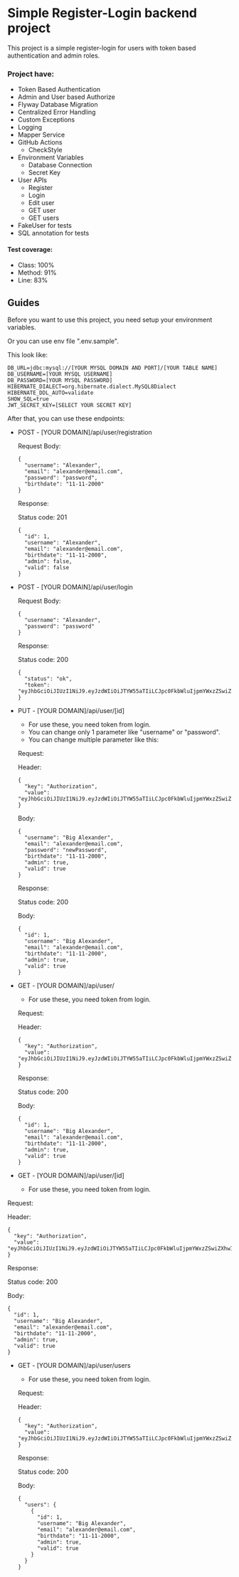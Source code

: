 # Simple Register-Login backend project

This project is a simple register-login for users with token based authentication and admin roles.

### Project have:
- Token Based Authentication
- Admin and User based Authorize
- Flyway Database Migration
- Centralized Error Handling
- Custom Exceptions
- Logging
- Mapper Service
- GitHub Actions
  - CheckStyle
- Environment Variables
  - Database Connection
  - Secret Key
- User APIs
  - Register
  - Login
  - Edit user
  - GET user
  - GET users
- FakeUser for tests
- SQL annotation for tests

#### Test coverage:
- Class: 100%
- Method: 91%
- Line: 83%

## Guides

Before you want to use this project, you need setup your environment variables.


Or you can use env file ".env.sample".


This look like:
```
DB_URL=jdbc:mysql://[YOUR MYSQL DOMAIN AND PORT]/[YOUR TABLE NAME]
DB_USERNAME=[YOUR MYSQL USERNAME]
DB_PASSWORD=[YOUR MYSQL PASSWORD]
HIBERNATE_DIALECT=org.hibernate.dialect.MySQL8Dialect
HIBERNATE_DDL_AUTO=validate
SHOW_SQL=true
JWT_SECRET_KEY=[SELECT YOUR SECRET KEY]
```

After that, you can use these endpoints:
- POST - [YOUR DOMAIN]/api/user/registration
  

  Request Body:
  ```
  {
    "username": "Alexander",
    "email": "alexander@email.com",
    "password": "password",
    "birthdate": "11-11-2000"
  }
  ```

  Response:


  Status code: 201
  ```
  {
    "id": 1,
    "username": "Alexander",
    "email": "alexander@email.com",
    "birthdate": "11-11-2000",
    "admin": false,
    "valid": false
  }
  ```
  

- POST - [YOUR DOMAIN]/api/user/login
  

  Request Body:
  ```
  {
    "username": "Alexander",
    "password": "password"
  }
  ```

  Response:


  Status code: 200
  ```
  {
    "status": "ok",
    "token": "eyJhbGciOiJIUzI1NiJ9.eyJzdWIiOiJTYW55aTIiLCJpc0FkbWluIjpmYWxzZSwiZXhwIjoxNjk0NDY4MDMyLCJpYXQiOjE2OTQ0MzIwMzJ9.-2dwWhCcuMKoD3RgNHt_LO1toXmbZdFhKlKV4EpltoM"
  }
  ```


- PUT - [YOUR DOMAIN]/api/user/[id]
  - For use these, you need token from login.
  - You can change only 1 parameter like "username" or "password".
  - You can change multiple parameter like this:
  
  
  Request:
    

  Header:
  ```
  {
    "key": "Authorization",
    "value": "eyJhbGciOiJIUzI1NiJ9.eyJzdWIiOiJTYW55aTIiLCJpc0FkbWluIjpmYWxzZSwiZXhwIjoxNjk0NDY4MDMyLCJpYXQiOjE2OTQ0MzIwMzJ9.-2dwWhCcuMKoD3RgNHt_LO1toXmbZdFhKlKV4EpltoM"
  }
  ```

  Body:
  ```
  {
    "username": "Big Alexander",
    "email": "alexander@email.com",
    "password": "newPassword",
    "birthdate": "11-11-2000",
    "admin": true,
    "valid": true
  }
  ```
  
  Response:
  

  Status code: 200 
  

  Body:
  ```
  {
    "id": 1,
    "username": "Big Alexander",
    "email": "alexander@email.com",
    "birthdate": "11-11-2000",
    "admin": true,
    "valid": true
  }
  ```


- GET - [YOUR DOMAIN]/api/user/
  - For use these, you need token from login.


  Request:


  Header:
  ```
  {
    "key": "Authorization",
    "value": "eyJhbGciOiJIUzI1NiJ9.eyJzdWIiOiJTYW55aTIiLCJpc0FkbWluIjpmYWxzZSwiZXhwIjoxNjk0NDY4MDMyLCJpYXQiOjE2OTQ0MzIwMzJ9.-2dwWhCcuMKoD3RgNHt_LO1toXmbZdFhKlKV4EpltoM"
  }
  ```

  Response:
    

  Status code: 200
  

  Body:
  ```
  {
    "id": 1,
    "username": "Big Alexander",
    "email": "alexander@email.com",
    "birthdate": "11-11-2000",
    "admin": true,
    "valid": true
  }
  ```

- GET - [YOUR DOMAIN]/api/user/[id]
  - For use these, you need token from login.


Request:


Header:
  ```
  {
    "key": "Authorization",
    "value": "eyJhbGciOiJIUzI1NiJ9.eyJzdWIiOiJTYW55aTIiLCJpc0FkbWluIjpmYWxzZSwiZXhwIjoxNjk0NDY4MDMyLCJpYXQiOjE2OTQ0MzIwMzJ9.-2dwWhCcuMKoD3RgNHt_LO1toXmbZdFhKlKV4EpltoM"
  }
  ```

Response:


Status code: 200


Body:
  ```
  {
    "id": 1,
    "username": "Big Alexander",
    "email": "alexander@email.com",
    "birthdate": "11-11-2000",
    "admin": true,
    "valid": true
  }
  ```



- GET - [YOUR DOMAIN]/api/user/users
  - For use these, you need token from login.
  

  Request:


  Header:
  ```
  {
    "key": "Authorization",
    "value": "eyJhbGciOiJIUzI1NiJ9.eyJzdWIiOiJTYW55aTIiLCJpc0FkbWluIjpmYWxzZSwiZXhwIjoxNjk0NDY4MDMyLCJpYXQiOjE2OTQ0MzIwMzJ9.-2dwWhCcuMKoD3RgNHt_LO1toXmbZdFhKlKV4EpltoM"
  }
  ```

  Response:
    

  Status code: 200
  

  Body:
  ```
  {
    "users": {
      {
        "id": 1,
        "username": "Big Alexander",
        "email": "alexander@email.com",
        "birthdate": "11-11-2000",
        "admin": true,
        "valid": true
      }
    }
  }
  ```